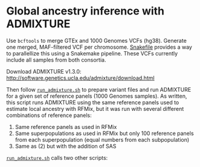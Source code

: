 # Global ancestry inference with ADMIXTURE

Use `bcftools` to merge GTEx and 1000 Genomes VCFs (hg38). Generate one merged, MAF-filtered VCF per chromosome. [Snakefile](Snakefile) provides a way to parallellize this using a Snakemake pipeline. These VCFs currently include all samples from both consortia.  

Download ADMIXTURE v1.3.0: http://software.genetics.ucla.edu/admixture/download.html 

Then follow [`run_admixture.sh`](run_admixture.sh) to prepare variant files and run ADMIXTURE for a given set of reference panels (1000 Genomes samples). As written, this script runs ADMIXTURE using the same reference panels used to estimate local ancestry with RFMix, but it was run with several different combinations of reference panels:
1. Same reference panels as used in RFMix 
2. Same superpopulations as used in RFMix but only 100 reference panels from each superpopulation (equal numbers from each subpopulation) 
3. Same as (2) but with the addition of SAS 

[`run_admixture.sh`](run_admixture.sh) calls two other scripts:

